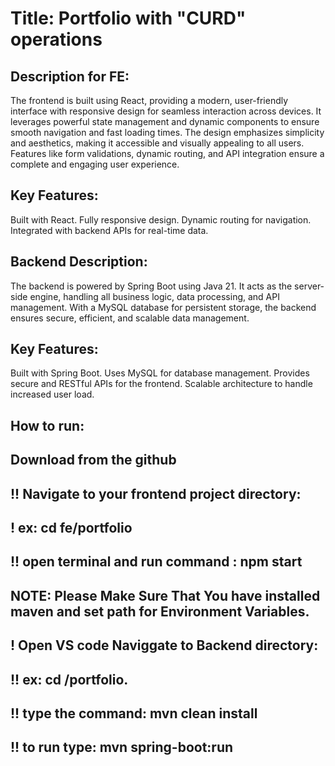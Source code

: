 # Title: Portfolio with "CURD" operations 

## Description for FE:
The frontend is built using React, providing a modern, user-friendly interface with responsive design for seamless interaction across devices. 
It leverages powerful state management and dynamic components to ensure smooth navigation and fast loading times. 
The design emphasizes simplicity and aesthetics, making it accessible and visually appealing to all users.
Features like form validations, dynamic routing, and API integration ensure a complete and engaging user experience.

## Key Features:
Built with React.
Fully responsive design.
Dynamic routing for navigation.
Integrated with backend APIs for real-time data.

## Backend Description:
The backend is powered by Spring Boot using Java 21. 
It acts as the server-side engine, handling all business logic, data processing, and API management.
With a MySQL database for persistent storage, the backend ensures secure, efficient, and scalable data management.

## Key Features:
Built with Spring Boot.
Uses MySQL for database management.
Provides secure and RESTful APIs for the frontend.
Scalable architecture to handle increased user load.


## How to run:
## Download from the github
## !! Navigate to your frontend project directory:
## ! ex: cd fe/portfolio
## !! open terminal and run command : npm start

## NOTE: Please Make Sure That You have installed maven and set path for Environment Variables.
## ! Open VS code Naviggate to Backend directory:
## !! ex: cd /portfolio.
## !! type the command: mvn clean install
## !! to run type: mvn spring-boot:run
